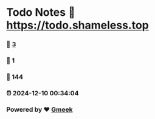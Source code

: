 # Todo Notes :link: https://todo.shameless.top 
### :page_facing_up: [3](https://todo.shameless.top/tag.html) 
### :speech_balloon: 1 
### :hibiscus: 144 
### :alarm_clock: 2024-12-10 00:34:04 
### Powered by :heart: [Gmeek](https://github.com/Meekdai/Gmeek)
